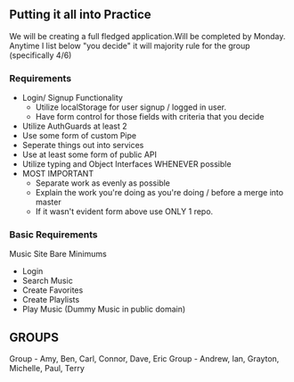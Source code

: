 ## Putting it all into Practice

We will be creating a full fledged application.Will be completed by Monday. 
Anytime I list below "you decide" it will majority rule for the group (specifically 4/6)

### Requirements
* Login/ Signup Functionality
    * Utilize localStorage for user signup / logged in user.
    * Have form control for those fields with criteria that you decide
* Utilize AuthGuards at least 2
* Use some form of custom Pipe
* Seperate things out into services
* Use at least some form of public API
* Utilize typing and Object Interfaces WHENEVER possible
* MOST IMPORTANT
    * Separate work as evenly as possible
    * Explain the work you're doing as you're doing / before a merge into master
    * If it wasn't evident form above use ONLY 1 repo. 


### Basic Requirements
Music Site Bare Minimums
* Login
* Search Music
* Create Favorites 
* Create Playlists
*  Play Music (Dummy Music in public domain)


## GROUPS
Group - Amy, Ben, Carl, Connor, Dave, Eric
Group - Andrew, Ian, Grayton, Michelle, Paul, Terry